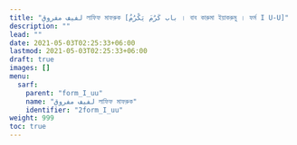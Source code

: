 ```yaml
---
title: "لفيف مفروق লাফিফ মাফরুক [باب كَرُمَ يَكْرُمُ । বাব কারুমা ইয়াকরুমু । ফর্ম I U-U]"
description: ""
lead: ""
date: 2021-05-03T02:25:33+06:00
lastmod: 2021-05-03T02:25:33+06:00
draft: true
images: []
menu: 
  sarf:
    parent: "form_I_uu"
    name: "لفيف مفروق লাফিফ মাফরুক"
    identifier: "2form_I_uu"
weight: 999
toc: true
---
```



